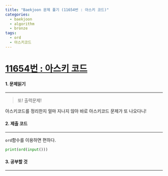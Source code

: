 ```yaml
---
title: "Baekjoon 문제 풀기 (11654번 : 아스키 코드)"
categories:
  - baekjoon
  - algorithm
  - bronze
tags:
  - ord
  - 아스키코드
---
```



# [11654번 : 아스키 코드](https://www.acmicpc.net/problem/11654)

#### 1. 문제읽기
---

> 또! 출력문제!  

아스키코드를 정리한지 얼마 지나지 않아 바로 아스키코드 문제가 또 나오다니!  

#### 2. 제출 코드 
---

`ord`함수를 이용하면 편하다.  

```python
print(ord(input()))
```



#### 3. 공부할 것
---

